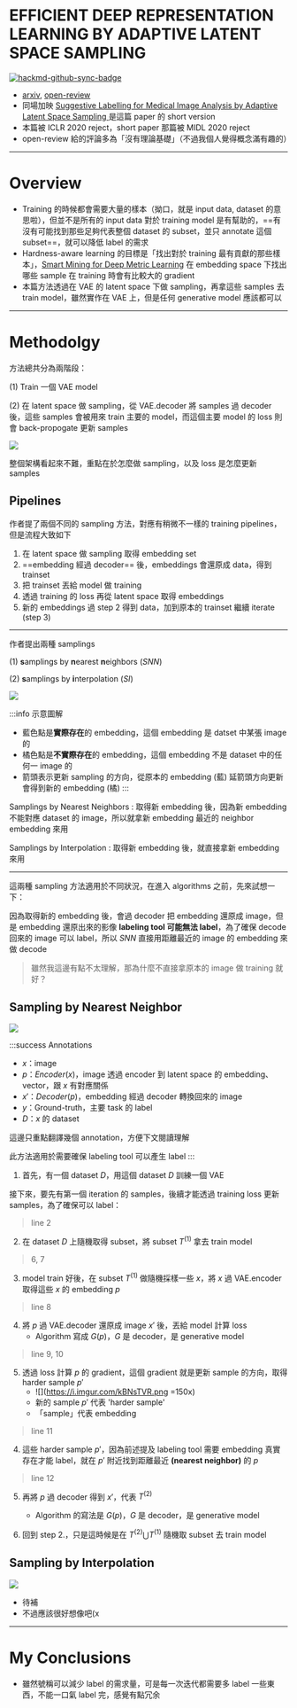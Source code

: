 # EFFICIENT DEEP REPRESENTATION LEARNING BY ADAPTIVE LATENT SPACE SAMPLING

[![hackmd-github-sync-badge](https://hackmd.io/MK1u7OYhTiyJI0u6Q_kkbg/badge)](https://hackmd.io/MK1u7OYhTiyJI0u6Q_kkbg)


- [arxiv](https://arxiv.org/abs/2004.02757), [open-review](https://openreview.net/forum?id=Byl3HxBFwH)
- 同場加映 [Suggestive Labelling for Medical Image Analysis by Adaptive Latent Space Sampling ](https://openreview.net/forum?id=If6dqlBcI) 是這篇 paper 的 short version
- 本篇被 ICLR 2020 reject，short paper 那篇被 MIDL 2020 reject
- open-review 給的評論多為「沒有理論基礎」（不過我個人覺得概念滿有趣的）

---

# Overview

- Training 的時候都會需要大量的樣本（拗口，就是 input data, dataset 的意思啦），但並不是所有的 input data 對於 training model 是有幫助的，==有沒有可能找到那些足夠代表整個 dataset 的 subset，並只 annotate 這個 subset==，就可以降低 label 的需求
- Hardness-aware learning 的目標是「找出對於 training 最有貢獻的那些樣本」，[Smart Mining for Deep Metric Learning](https://arxiv.org/abs/1704.01285) 在 embedding space 下找出哪些 sample 在 training 時會有比較大的 gradient
- 本篇方法透過在 VAE 的 latent space 下做 sampling，再拿這些 samples 去 train model，雖然實作在 VAE 上，但是任何 generative model 應該都可以


---

# Methodolgy

方法總共分為兩階段：

(1) Train 一個 VAE model 

(2) 在 latent space 做 sampling，從 VAE.decoder 將 samples 過 decoder 後，這些 samples 會被用來 train 主要的 model，而這個主要 model 的 loss 則會 back-propogate 更新 samples

![](https://i.imgur.com/6eYgUQm.png)


整個架構看起來不難，重點在於怎麼做 sampling，以及 loss 是怎麼更新 samples

## Pipelines


作者提了兩個不同的 sampling 方法，對應有稍微不一樣的 training pipelines，但是流程大致如下
1. 在 latent space 做 sampling 取得 embedding set
2. ==embedding 經過 decoder== 後，embeddings 會還原成 data，得到 trainset
3. 把 trainset 丟給 model 做 training
4. 透過 training 的 loss 再從 latent space 取得 embeddings
5. 新的 embeddings 過 step 2 得到 data，加到原本的 trainset 繼續 iterate (step 3)

---

作者提出兩種 samplings

(1) **s**amplings by **n**earest **n**eighbors ($SNN$) 

(2) **s**amplings by **i**nterpolation ($SI$)


![](https://i.imgur.com/KDD0SjY.png)

:::info
示意圖解

- 藍色點是**實際存在**的 embedding，這個 embedding 是 datset 中某張 image 的
- 橘色點是**不實際存在**的 embedding，這個 embedding 不是 dataset 中的任何一 image 的
- 箭頭表示更新 sampling 的方向，從原本的 embedding (藍) 延箭頭方向更新會得到新的 embedding (橘)
:::


Samplings by Nearest Neighbors 
: 取得新 embedding 後，因為新 embedding 不能對應 dataset 的 image，所以就拿新 embedding 最近的 neighbor embedding 來用

Samplings by Interpolation
: 取得新 embedding 後，就直接拿新 embedding 來用 

---

這兩種 sampling 方法適用於不同狀況，在進入 algorithms 之前，先來試想一下：

因為取得新的 embedding 後，會過 decoder 把 embedding 還原成 image，但是 embedding 還原出來的影像 **labeling tool 可能無法 label**，為了確保 decode 回來的 image 可以 label，所以 $SNN$ 直接用距離最近的 image 的 embedding 來做 decode

> 雖然我這邊有點不太理解，那為什麼不直接拿原本的 image 做 training 就好？


## Sampling by Nearest Neighbor

![](https://i.imgur.com/La9nWGM.png)


:::success
Annotations
- $x$：image
- $p$：$Encoder(x)$，image 透過 encoder 到 latent space 的 embedding、vector，跟 $x$ 有對應關係
- $x'$：$Decoder(p)$，embedding 經過 decoder 轉換回來的 image
- $y$：Ground-truth，主要 task 的 label
- $D$：$x$ 的 dataset

這邊只重點翻譯幾個 annotation，方便下文閱讀理解

此方法適用於需要確保 labeling tool 可以產生 label
:::

1. 首先，有一個 dataset $D$，用這個 dataset $D$ 訓練一個 VAE


接下來，要先有第一個 iteration 的 samples，後續才能透過 training loss 更新 samples，為了確保可以 label：

> line 2

2. 在 dataset $D$ 上隨機取得 subset，將 subset $T^{(1)}$ 拿去 train model

> 6, 7

3. model train 好後，在 subset $T^{(1)}$ 做隨機採樣一些 $x$，將 $x$ 過 VAE.encoder 取得這些 $x$ 的 embedding $p$

> line 8

4. 將 $p$ 過 VAE.decoder 還原成 image $x'$ 後，丟給 model 計算 loss
    - Algorithm 寫成 $G(p)$，$G$ 是 decoder，是 generative model

> line 9, 10

5. 透過 loss 計算 $p$ 的 gradient，這個 gradient 就是更新 sample 的方向，取得 harder sample $p'$
    - ![](https://i.imgur.com/kBNsTVR.png =150x)
    - 新的 sample $p'$ 代表 'harder sample'
    - 「sample」代表 embedding

> line 11

4. 這些 harder sample $p'$，因為前述提及 labeling tool 需要 embedding 真實存在才能 label，就在 $p'$ 附近找到距離最近 **(nearest neighbor)** 的 $p$

> line 12

5. 再將 $p$ 過 decoder 得到 $x'$，代表 $T^{(2)}$
    - Algorithm 的寫法是 $G(p)$，$G$ 是 decoder，是 generative model


6. 回到 step 2.，只是這時候是在 $T^{(2)}\bigcup T^{(1)}$ 隨機取 subset 去 train model

## Sampling by Interpolation

![](https://i.imgur.com/O5ULyQi.png)

- 待補
- 不過應該很好想像吧(x


---
# My Conclusions

- 雖然號稱可以減少 label 的需求量，可是每一次迭代都需要多 label 一些東西，不能一口氣 label 完，感覺有點冗余